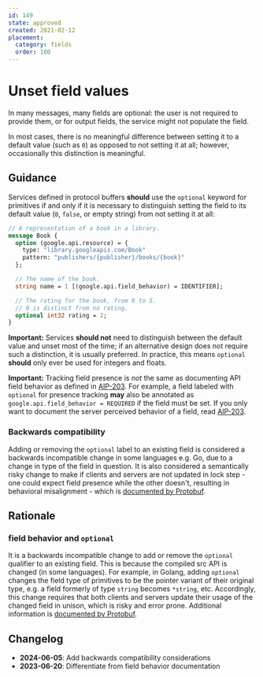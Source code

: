 ```yaml
---
id: 149
state: approved
created: 2021-02-12
placement:
  category: fields
  order: 100
---
```


# Unset field values

In many messages, many fields are optional: the user is not required to provide
them, or for output fields, the service might not populate the field.

In most cases, there is no meaningful difference between setting it to a
default value (such as `0`) as opposed to not setting it at all; however,
occasionally this distinction is meaningful.

## Guidance

Services defined in protocol buffers **should** use the `optional` keyword for
primitives if and only if it is necessary to distinguish setting the field to
its default value (`0`, `false`, or empty string) from not setting it at all:

```proto
// A representation of a book in a library.
message Book {
  option (google.api.resource) = {
    type: "library.googleapis.com/Book"
    pattern: "publishers/{publisher}/books/{book}"
  };

  // The name of the book.
  string name = 1 [(google.api.field_behavior) = IDENTIFIER];

  // The rating for the book, from 0 to 5.
  // 0 is distinct from no rating.
  optional int32 rating = 2;
}
```

**Important:** Services **should not** need to distinguish between the default
value and unset most of the time; if an alternative design does not require
such a distinction, it is usually preferred. In practice, this means `optional`
**should** only ever be used for integers and floats.

**Important:** Tracking field presence is *not* the same as documenting API
field behavior as defined in [AIP-203][]. For example, a field labeled with
`optional` for presence tracking **may** also be annotated as
`google.api.field_behavior = REQUIRED` if the field must be set. If you only
want to document the server perceived behavior of a field, read [AIP-203][].

### Backwards compatibility

Adding or removing the `optional` label to an existing field is considered a
backwards incompatible change in some languages e.g. Go, due to a change in
type of the field in question. It is also considered a semantically risky change
to make if clients and servers are not updated in lock step - one could expect
field presence while the other doesn't, resulting in behavioral misalignment -
which is [documented by Protobuf][proto docs].

## Rationale

### field behavior and `optional`

It is a backwards incompatible change to add or remove the `optional` qualifier
to an existing field. This is because the compiled src API is changed (in some
languages). For example, in Golang, adding `optional` changes the field type of
primitives to be the pointer variant of their original type, e.g. a field
formerly of type `string` becomes `*string`, etc. Accordingly, this change
requires that both clients and servers update their usage of the changed field
in unison, which is risky and error prone. Additional information is
[documented by Protobuf][proto docs].

## Changelog

- **2024-06-05**: Add backwards compatibility considerations
- **2023-06-20**: Differentiate from field behavior documentation

[AIP-203]: ./0203.md
[proto docs]: https://protobuf.dev/programming-guides/field_presence/#considerations-for-change-compatibility
